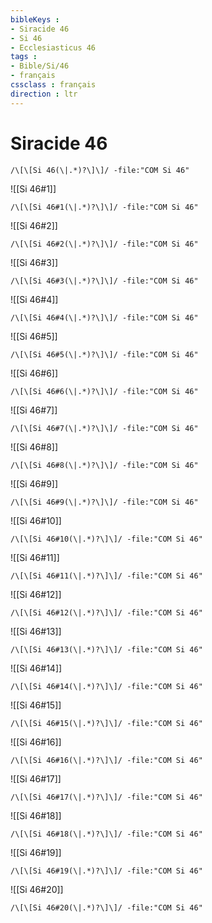```yaml
---
bibleKeys : 
- Siracide 46
- Si 46
- Ecclesiasticus 46
tags : 
- Bible/Si/46
- français
cssclass : français
direction : ltr
---
```


# Siracide 46

```query
/\[\[Si 46(\|.*)?\]\]/ -file:"COM Si 46"
```



![[Si 46#1]]

```query
/\[\[Si 46#1(\|.*)?\]\]/ -file:"COM Si 46"
```

![[Si 46#2]]

```query
/\[\[Si 46#2(\|.*)?\]\]/ -file:"COM Si 46"
```

![[Si 46#3]]

```query
/\[\[Si 46#3(\|.*)?\]\]/ -file:"COM Si 46"
```

![[Si 46#4]]

```query
/\[\[Si 46#4(\|.*)?\]\]/ -file:"COM Si 46"
```

![[Si 46#5]]

```query
/\[\[Si 46#5(\|.*)?\]\]/ -file:"COM Si 46"
```

![[Si 46#6]]

```query
/\[\[Si 46#6(\|.*)?\]\]/ -file:"COM Si 46"
```

![[Si 46#7]]

```query
/\[\[Si 46#7(\|.*)?\]\]/ -file:"COM Si 46"
```

![[Si 46#8]]

```query
/\[\[Si 46#8(\|.*)?\]\]/ -file:"COM Si 46"
```

![[Si 46#9]]

```query
/\[\[Si 46#9(\|.*)?\]\]/ -file:"COM Si 46"
```

![[Si 46#10]]

```query
/\[\[Si 46#10(\|.*)?\]\]/ -file:"COM Si 46"
```

![[Si 46#11]]

```query
/\[\[Si 46#11(\|.*)?\]\]/ -file:"COM Si 46"
```

![[Si 46#12]]

```query
/\[\[Si 46#12(\|.*)?\]\]/ -file:"COM Si 46"
```

![[Si 46#13]]

```query
/\[\[Si 46#13(\|.*)?\]\]/ -file:"COM Si 46"
```

![[Si 46#14]]

```query
/\[\[Si 46#14(\|.*)?\]\]/ -file:"COM Si 46"
```

![[Si 46#15]]

```query
/\[\[Si 46#15(\|.*)?\]\]/ -file:"COM Si 46"
```

![[Si 46#16]]

```query
/\[\[Si 46#16(\|.*)?\]\]/ -file:"COM Si 46"
```

![[Si 46#17]]

```query
/\[\[Si 46#17(\|.*)?\]\]/ -file:"COM Si 46"
```

![[Si 46#18]]

```query
/\[\[Si 46#18(\|.*)?\]\]/ -file:"COM Si 46"
```

![[Si 46#19]]

```query
/\[\[Si 46#19(\|.*)?\]\]/ -file:"COM Si 46"
```

![[Si 46#20]]

```query
/\[\[Si 46#20(\|.*)?\]\]/ -file:"COM Si 46"
```

